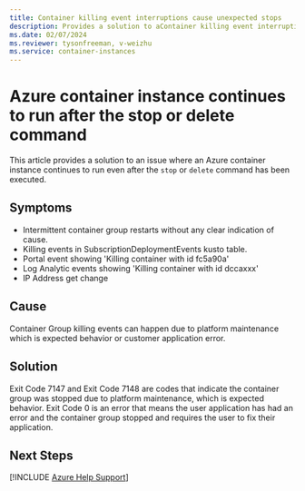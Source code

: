 ```yaml
---
title: Container killing event interruptions cause unexpected stops
description: Provides a solution to aContainer killing event interruptions cause unexpected stops
ms.date: 02/07/2024
ms.reviewer: tysonfreeman, v-weizhu
ms.service: container-instances
---
```

# Azure container instance continues to run after the stop or delete command

This article provides a solution to an issue where an Azure container instance continues to run even after the `stop` or `delete` command has been executed.

## Symptoms

- Intermittent container group restarts without any clear indication of cause.
- Killing events in SubscriptionDeploymentEvents kusto table.
- Portal event showing 'Killing container with id fc5a90a'
- Log Analytic events showing 'Killing container with id dccaxxx'
- IP Address get change

## Cause
Container Group killing events can happen due to platform maintenance which is expected behavior or customer application error.

## Solution

Exit Code 7147 and Exit Code 7148 are codes that indicate the container group was stopped due to platform maintenance, which is expected behavior.
Exit Code 0 is an error that means the user application has had an error and the container group stopped and requires the user to fix their application.

## Next Steps

[!INCLUDE [Azure Help Support](../../includes/azure-help-support.md)]
